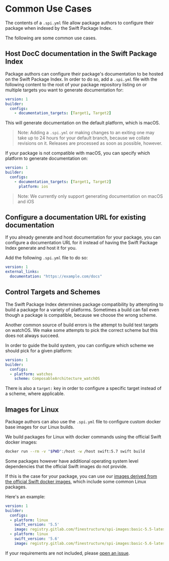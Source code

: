 # Common Use Cases

The contents of a `.spi.yml` file allow package authors to configure their package when indexed by the Swift Package Index.

The following are some common use cases.


## Host DocC documentation in the Swift Package Index

Package authors can configure their package's documentation to be hosted on the Swift Package Index. In order to do so, add a `.spi.yml` file with the following content to the root of your package repository listing on or multiple targets you want to generate documentation for:

```yaml
version: 1
builder:
  configs:
    - documentation_targets: [Target1, Target2]
```

This will generate documentation on the default platform, which is macOS.

> Note: Adding a `.spi.yml` or making changes to an exiting one may take up to 24 hours for your default branch, because we collate revisions on it. Releases are processed as soon as possible, however.

If your package is not compatible with macOS, you can specify which platform to generate documentation on:

```yaml
version: 1
builder:
  configs:
    - documentation_targets: [Target1, Target2]
      platform: ios
```

> Note: We currently only support generating documentation on macOS and iOS


## Configure a documentation URL for existing documentation

If you already generate and host documentation for your package, you can configure a documentation URL for it instead of having the Swift Package Index generate and host it for you.

Add the following `.spi.yml` file to do so:

```yaml
version: 1
external_links:
  documentation: "https://example.com/docs"
```


## Control Targets and Schemes

The Swift Package Index determines package compatibility by attempting to build a package for a variety of platforms. Sometimes a build can fail even though a package is compatible, because we choose the wrong scheme.

Another common source of build errors is the attempt to build test targets on watchOS. We make some attempts to pick the correct scheme but this does not always succeed.

In order to guide the build system, you can configure which scheme we should pick for a given platform:


```yaml
version: 1
builder:
  configs:
  - platform: watchos
    scheme: ComposableArchitecture_watchOS
```

There is also a `target:` key in order to configure a specific target instead of a scheme, where applicable.


## Images for Linux

Package authors can also use the `.spi.yml` file to configure custom docker base images for our Linux builds.

We build packages for Linux with docker commands using the official Swift docker images:

```bash
docker run --rm -v "$PWD":/host -w /host swift:5.7 swift build
```

Some packages however have additional operating system level dependencies that the official Swift images do not provide.

If this is the case for your package, you can use our [images derived from the official Swift docker images](https://gitlab.com/finestructure/spi-images/-/blob/main/Dockerfile), which include some common Linux packages.

Here's an example:

```yaml
version: 1
builder:
  configs:
  - platform: linux
    swift_version: '5.5'
    image: registry.gitlab.com/finestructure/spi-images:basic-5.5-latest
  - platform: linux
    swift_version: '5.6'
    image: registry.gitlab.com/finestructure/spi-images:basic-5.6-latest
```

If your requirements are not included, please [open an issue](https://github.com/SwiftPackageIndex/SwiftPackageIndex-Server/issues/new/choose).


